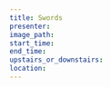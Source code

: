 ```yaml
---
title: Swords
presenter:
image_path:
start_time:
end_time:
upstairs_or_downstairs:
location:
---
```

